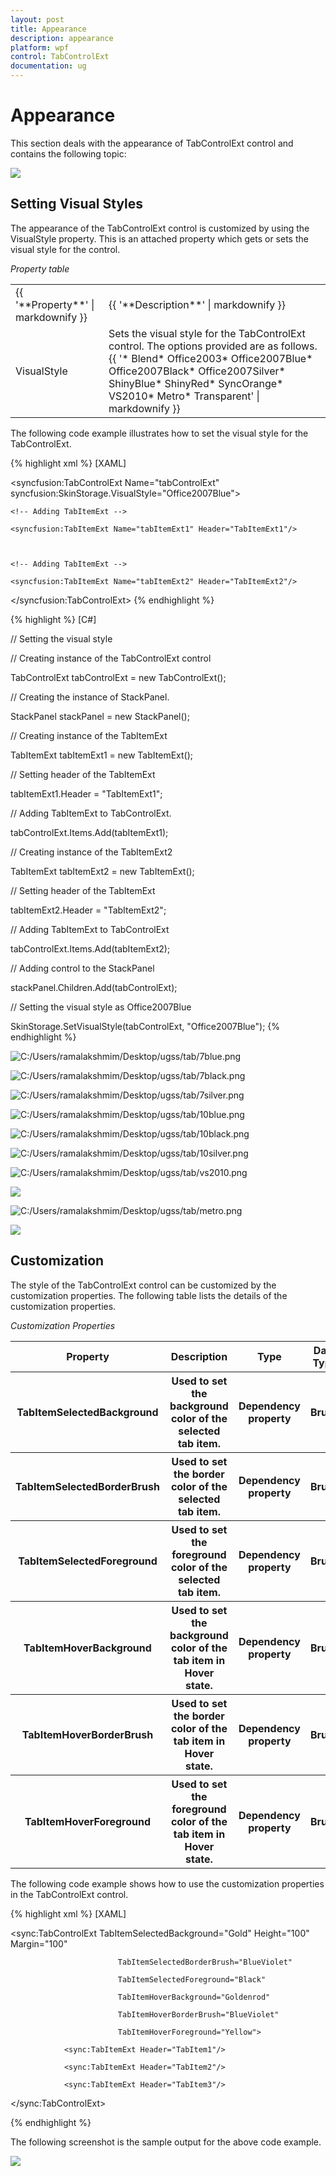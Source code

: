 ```yaml
---
layout: post
title: Appearance
description: appearance
platform: wpf
control: TabControlExt
documentation: ug
---
```


# Appearance

This section deals with the appearance of TabControlExt control and contains the following topic:



![](Appearance_images/Appearance_img1.jpeg)





## Setting Visual Styles

The appearance of the TabControlExt control is customized by using the VisualStyle property. This is an attached property which gets or sets the visual style for the control.



_Property table_

<table>
<tr>
<td>
{{ '**Property**' | markdownify }}</td><td>
{{ '**Description**' | markdownify }}</td></tr>
<tr>
<td>
VisualStyle</td><td>
Sets the visual style for the TabControlExt control. The options provided are as follows.
{{ '* Blend* Office2003* Office2007Blue* Office2007Black* Office2007Silver* ShinyBlue* ShinyRed* SyncOrange* VS2010* Metro* Transparent' | markdownify }}<br></td></tr>
</table>


The following code example illustrates how to set the visual style for the TabControlExt.


{% highlight xml %}
[XAML]



<!-- Adding TabControlExt -->

<syncfusion:TabControlExt Name="tabControlExt" syncfusion:SkinStorage.VisualStyle="Office2007Blue">



    <!-- Adding TabItemExt -->

    <syncfusion:TabItemExt Name="tabItemExt1" Header="TabItemExt1"/>



    <!-- Adding TabItemExt -->

    <syncfusion:TabItemExt Name="tabItemExt2" Header="TabItemExt2"/>

</syncfusion:TabControlExt>
{% endhighlight %}

{% highlight  %}
[C#]



// Setting the visual style

// Creating instance of the TabControlExt control

TabControlExt tabControlExt = new TabControlExt();



// Creating the instance of StackPanel.

StackPanel stackPanel = new StackPanel();



// Creating instance of the TabItemExt

TabItemExt tabItemExt1 = new TabItemExt();



// Setting header of the TabItemExt

tabItemExt1.Header = "TabItemExt1";



// Adding TabItemExt to TabControlExt.

tabControlExt.Items.Add(tabItemExt1);



// Creating instance of the TabItemExt2

TabItemExt tabItemExt2 = new TabItemExt();



// Setting header of the TabItemExt

tabItemExt2.Header = "TabItemExt2";



// Adding TabItemExt to TabControlExt

tabControlExt.Items.Add(tabItemExt2);



// Adding control to the StackPanel

stackPanel.Children.Add(tabControlExt); 



// Setting the visual style as Office2007Blue

SkinStorage.SetVisualStyle(tabControlExt, "Office2007Blue");
{% endhighlight %}




![C:/Users/ramalakshmim/Desktop/ugss/tab/7blue.png](Appearance_images/Appearance_img2.png)





![C:/Users/ramalakshmim/Desktop/ugss/tab/7black.png](Appearance_images/Appearance_img3.png)





![C:/Users/ramalakshmim/Desktop/ugss/tab/7silver.png](Appearance_images/Appearance_img4.png)





![C:/Users/ramalakshmim/Desktop/ugss/tab/10blue.png](Appearance_images/Appearance_img5.png)





![C:/Users/ramalakshmim/Desktop/ugss/tab/10black.png](Appearance_images/Appearance_img6.png)





![C:/Users/ramalakshmim/Desktop/ugss/tab/10silver.png](Appearance_images/Appearance_img7.png)





![C:/Users/ramalakshmim/Desktop/ugss/tab/vs2010.png](Appearance_images/Appearance_img8.png)





![](Appearance_images/Appearance_img9.jpeg)





![C:/Users/ramalakshmim/Desktop/ugss/tab/metro.png](Appearance_images/Appearance_img10.png)







![](Appearance_images/Appearance_img11.png)





## Customization

The style of the TabControlExt control can be customized by the customization properties. The following table lists the details of the customization properties.



_Customization Properties_

<table>
<tr>
<th>
Property</th><th>
Description</th><th>
Type</th><th>
Data Type</th></tr>
<tr>
<th>
TabItemSelectedBackground</th><th>
Used to set the background color of the selected tab item.</th><th>
Dependency property</th><th>
Brush</th></tr>
<tr>
<th>
TabItemSelectedBorderBrush</th><th>
Used to set the border color of the selected tab item.</th><th>
Dependency property</th><th>
Brush</th></tr>
<tr>
<th>
TabItemSelectedForeground</th><th>
Used to set the foreground color of the selected tab item.</th><th>
Dependency property</th><th>
Brush</th></tr>
<tr>
<th>
TabItemHoverBackground</th><th>
Used to set the background color of the tab item in Hover state.</th><th>
Dependency property</th><th>
Brush</th></tr>
<tr>
<th>
TabItemHoverBorderBrush</th><th>
Used to set the border color of the tab item in Hover state.</th><th>
Dependency property</th><th>
Brush</th></tr>
<tr>
<th>
TabItemHoverForeground</th><th>
Used to set the foreground color of the tab item in Hover state.</th><th>
Dependency property</th><th>
Brush</th></tr>
</table>


The following code example shows how to use the customization properties in the TabControlExt control.


{% highlight xml %}
[XAML]

<sync:TabControlExt TabItemSelectedBackground="Gold" Height="100" Margin="100"

                            TabItemSelectedBorderBrush="BlueViolet" 

                            TabItemSelectedForeground="Black" 

                            TabItemHoverBackground="Goldenrod" 

                            TabItemHoverBorderBrush="BlueViolet" 

                            TabItemHoverForeground="Yellow">

                <sync:TabItemExt Header="TabItem1"/>

                <sync:TabItemExt Header="TabItem2"/>

                <sync:TabItemExt Header="TabItem3"/>              

</sync:TabControlExt>

{% endhighlight %}



The following screenshot is the sample output for the above code example.



![](Appearance_images/Appearance_img12.png)









